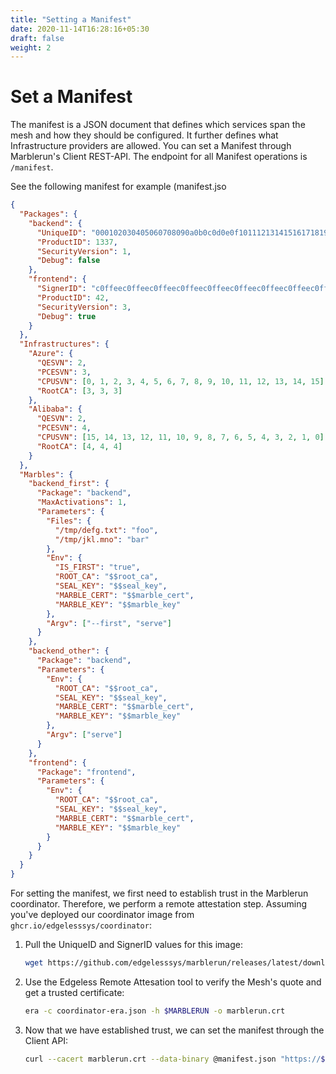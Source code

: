 ```yaml
---
title: "Setting a Manifest"
date: 2020-11-14T16:28:16+05:30
draft: false
weight: 2
---
```


# Set a Manifest

The manifest is a JSON document that defines which services span the mesh and how they should be configured.
It further defines what Infrastructure providers are allowed.
You can set a Manifest through Marblerun's Client REST-API.
The endpoint for all Manifest operations is `/manifest`.

See the following manifest for example (manifest.jso

```json
{
  "Packages": {
    "backend": {
      "UniqueID": "000102030405060708090a0b0c0d0e0f101112131415161718191a1b1c1d1e1f",
      "ProductID": 1337,
      "SecurityVersion": 1,
      "Debug": false
    },
    "frontend": {
      "SignerID": "c0ffeec0ffeec0ffeec0ffeec0ffeec0ffeec0ffeec0ffeec0ffeec0ffeec0ffee",
      "ProductID": 42,
      "SecurityVersion": 3,
      "Debug": true
    }
  },
  "Infrastructures": {
    "Azure": {
      "QESVN": 2,
      "PCESVN": 3,
      "CPUSVN": [0, 1, 2, 3, 4, 5, 6, 7, 8, 9, 10, 11, 12, 13, 14, 15],
      "RootCA": [3, 3, 3]
    },
    "Alibaba": {
      "QESVN": 2,
      "PCESVN": 4,
      "CPUSVN": [15, 14, 13, 12, 11, 10, 9, 8, 7, 6, 5, 4, 3, 2, 1, 0],
      "RootCA": [4, 4, 4]
    }
  },
  "Marbles": {
    "backend_first": {
      "Package": "backend",
      "MaxActivations": 1,
      "Parameters": {
        "Files": {
          "/tmp/defg.txt": "foo",
          "/tmp/jkl.mno": "bar"
        },
        "Env": {
          "IS_FIRST": "true",
          "ROOT_CA": "$$root_ca",
          "SEAL_KEY": "$$seal_key",
          "MARBLE_CERT": "$$marble_cert",
          "MARBLE_KEY": "$$marble_key"
        },
        "Argv": ["--first", "serve"]
      }
    },
    "backend_other": {
      "Package": "backend",
      "Parameters": {
        "Env": {
          "ROOT_CA": "$$root_ca",
          "SEAL_KEY": "$$seal_key",
          "MARBLE_CERT": "$$marble_cert",
          "MARBLE_KEY": "$$marble_key"
        },
        "Argv": ["serve"]
      }
    },
    "frontend": {
      "Package": "frontend",
      "Parameters": {
        "Env": {
          "ROOT_CA": "$$root_ca",
          "SEAL_KEY": "$$seal_key",
          "MARBLE_CERT": "$$marble_cert",
          "MARBLE_KEY": "$$marble_key"
        }
      }
    }
  }
}
```

For setting the manifest, we first need to establish trust in the Marblerun coordinator.
Therefore, we perform a remote attestation step.
Assuming you've deployed our coordinator image from `ghcr.io/edgelesssys/coordinator`:

1. Pull the UniqueID and SignerID values for this image:

   ```bash
   wget https://github.com/edgelesssys/marblerun/releases/latest/download/coordinator-era.json
   ```

1. Use the Edgeless Remote Attesation tool to verify the Mesh's quote and get a trusted certificate:

   ```bash
   era -c coordinator-era.json -h $MARBLERUN -o marblerun.crt
   ```

1. Now that we have established trust, we can set the manifest through the Client API:

   ```bash
   curl --cacert marblerun.crt --data-binary @manifest.json "https://$MARBLERUN/manifest"
   ```
